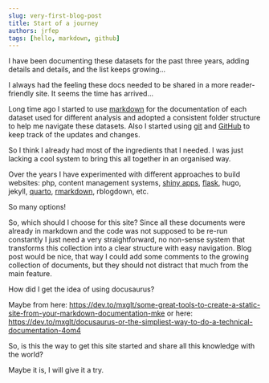 ```yaml
---
slug: very-first-blog-post
title: Start of a journey
authors: jrfep
tags: [hello, markdown, github]
---
```


I have been documenting these datasets for the past three years, adding details and details, and the list keeps growing... 

I always had the feeling these docs needed to be shared in a more reader-friendly site. It seems the time has arrived...

<!--truncate-->

Long time ago I started to use [markdown](https://www.markdownguide.org/) for the documentation of each dataset used for different analysis and adopted a consistent folder structure to help me navigate these datasets. Also I started using [git](https://carpentries-incubator.github.io/git-novice-branch-pr/) and [GitHub](https://github.com/jrfep) to keep track of the updates and changes. 

So I think I already had most of the ingredients that I needed. I was just lacking a cool system to bring this all together in an organised way. 

Over the years I have experimented with different approaches to build websites: php, content management systems, [shiny apps](https://ecosphere.shinyapps.io/tutorial-1-create-spatial-object/), [flask](https://github.com/jrfep/fireveg-webapp), hugo, jekyll, [quarto](https://github.com/red-list-ecosystem/T6.1-SA-01-VE-01-Cordillera-Merida), [rmarkdown](https://jrfep.github.io/), rblogdown, etc. 

So many options!

So, which should I choose for this site? Since all these documents were already in markdown and the code was not supposed to be re-run constantly I just need a very straightforward, no non-sense system that transforms this collection into a clear structure with easy navigation. Blog post would be nice, that way I could add some comments to the growing collection of documents, but they should not distract that much from the main feature. 

How did I get the idea of using docusaurus?

Maybe from here: https://dev.to/mxglt/some-great-tools-to-create-a-static-site-from-your-markdown-documentation-mke or here: https://dev.to/mxglt/docusaurus-or-the-simpliest-way-to-do-a-technical-documentation-4om4

So, is this the way to get this site started and share all this knowledge with the world?

Maybe it is, I will give it a try.